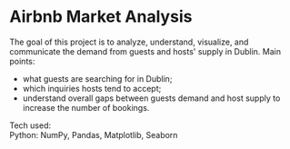# Airbnb Market Analysis

The goal of this project is to analyze, understand, visualize, and communicate the demand from guests and hosts' supply in Dublin.
Main points:
 - what guests are searching for in Dublin;
 - which inquiries hosts tend to accept;
 - understand overall gaps between guests demand and host supply to increase the number of bookings.

Tech used:\
Python: NumPy, Pandas, Matplotlib, Seaborn
